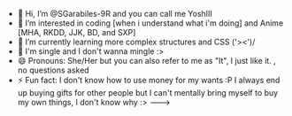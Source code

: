 - 👋 Hi, I’m @SGarabiles-9R and you can call me YoshIII
- 👀 I’m interested in coding [when i understand what i'm doing] and Anime [MHA, RKDD, JJK, BD, and SXP]
- 🌱 I’m currently learning more complex structures and CSS \('><')/
- 💞️ I'm single and I don't wanna mingle :>
- 😄 Pronouns: She/Her but you can also refer to me as "It", I just like it. , no questions asked
- ⚡ Fun fact: I don't know how to use money for my wants :P I always end up buying gifts for other people but I can't mentally bring myself to buy my own things, I don't know why :>
--->

